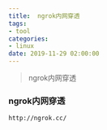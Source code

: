 ```yaml
---
title:  ngrok内网穿透
tags:
- tool
categories: 
- linux 
date: 2019-11-29 02:00:00
---
```

> ngrok内网穿透
<!-- more -->

### ngrok内网穿透

```
http://ngrok.cc/
```